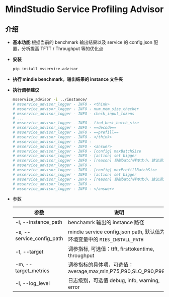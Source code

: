 # MindStudio Service Profiling Advisor

## 介绍
- **基本功能** 根据当前的 benchmark 输出结果以及 service 的 config.json 配置，分析提高 TFTT / Throughput 等的优化点
- **安装**
  ```sh
  pip install msservice-advisor
  ```
- **执行 mindie benchmark，输出结果的 instance 文件夹**
- **执行调参建议**
  ```sh
  msservice_advisor -i ../instance/
  # msservice_advisor_logger - INFO - <think>
  # msservice_advisor_logger - INFO - num_mem_size_checker
  # msservice_advisor_logger - INFO - check_input_tokens
  # ...
  # msservice_advisor_logger - INFO - find_best_batch_size
  # msservice_advisor_logger - INFO - ==decode==
  # msservice_advisor_logger - INFO - ==prefill==
  # msservice_advisor_logger - INFO - </think>
  # msservice_advisor_logger - INFO -
  # msservice_advisor_logger - INFO - <answer>
  # msservice_advisor_logger - INFO - [config] maxBatchSize
  # msservice_advisor_logger - INFO - [action] set bigger
  # msservice_advisor_logger - INFO - [reason] 目前batch样本太小，建议调大点试试
  # msservice_advisor_logger - INFO -
  # msservice_advisor_logger - INFO - [config] maxPrefillBatchSize
  # msservice_advisor_logger - INFO - [action] set bigger
  # msservice_advisor_logger - INFO - [reason] 目前batch样本太小，建议调大点试试
  # msservice_advisor_logger - INFO -
  # msservice_advisor_logger - INFO - </answer>
  ```
- 参数

  | 参数                 | 说明                                                            |
  | -------------------- | --------------------------------------------------------------- |
  | -i, --instance_path  | benchamrk 输出的 instance 路径                                  |
  | -s, --service_config_path  | mindie service config.json path, 默认值为环境变量中的 `MIES_INSTALL_PATH` |
  | -t, --target         | 调参指标, 可选值：ttft, firsttokentime, throughput              |
  | -m, --target_metrics | 调参指标的具体项，可选值：average,max,min,P75,P90,SLO_P90,P99,N |
  | -l, --log_level  | 日志级别，可选值 debug, info, warning, error                         |